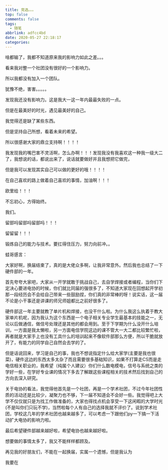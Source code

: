 ```yaml
---
title: 竞选。。。
top: false
comments: false
tags:
  - 随笔
abbrlink: adfcc4bd
date: 2020-05-27 22:18:17
categories:
---
```


啥都输了，我都不知道原来我的影响力如此之差。。。

看来我对整一个社团没有很好的一个影响力。

所以我都没有加入一个团队。

犹豫不绝，害害。。。。。



发现我还没有影响力。这是我大一这一年内最最失败的一点。

但是在最美好的时光，遇见最美好的自己。

我觉得还是缺了某些东西。

但是坚持自己所想，看着未来的希望。





所以很感谢大家的鼎立支持啊！！！！

我发现我的嘴巴害不灵活啊，怎么办啊！！！发现我没有我喜欢这一种我一级大二了，我想说的话，都说出来了，说话就要做好并且我想把它做完，

但是我可以发现其实自己可以做的更好的哦！！！！



在自己喜欢的路上做着自己喜欢的事情，加油啊！！！

欧里给！！！



不忘初心，方得始终。



我们。



留部吗留部吗留部吗！！！

留留留！！！

锻炼自己的能力与技术。要扛得住压力，努力向前冲。。



蛙哥感言：

大家好啊，换届结束了，真的是大佬众多啊，让我非常意外。然后我也总结了一下硬件部的一年。

首先夸夸大家吧，大家从一开学就敢于挑战自己，去自学焊接或者编程，当你们下定决心要进电协的时候，你们就比同届的强很多了，不知道大家现在回想起开学初那一段经历会不会给自己带来一些鼓励捏，你们真的非常棒的呀！说实话，这一届不论是小干事还是讲课的师兄师姐都比之前好很多了。

硬件部这一年主要就教了单片机和焊接，也没干什么啦。为什么我这么执着于教大家单片机呢，因为我认为这个东西是一个电子相关专业学生最基本的技能之一，无论以后做通信，做信号处理还是其他的都会用到。至于下学期为什么没开什么培训，一方面是我太懒啦，另一方面电信学院这边的课不管大一大二都比较繁忙啦，再者就是大家手上也没有工具什么的培训起来不像软件部那么方便，所以干脆就放开了，有能力的同学自己自然会去学的了。

但是话说回来，学习是自己的事，我也不想说指定什么给大家学(主要是我也很菜)，硬件这边的东西太多太杂了而且需要很多基础知识，如果不打算走CS而是走电信相关职业的，我希望（纯属个人建议）你们什么数电模电，信号与系统之类的学好一些，在学好专业课的情况下多去了解跟这些课程相关的技术然后找到自己的方向去深入研究。

关于电协的看法，我觉得他首先是一个社团，再是一个学术社团，不过今年社团性质的活动还是比较少，凝聚力也不够，下一届不知道会不会好一些。我觉得吧上大学不仅仅就只是为找工作做准备的，大家也得找点机会享受一下这闲暇的大学时光(️不是叫你们只玩不学️)，当然啦每个人有自己的选择我就不评价了。说到学术社团，学校这几年的学术社团也越来越多了，可以考虑一下跟他们py一下搞一下活动扩大电协的影响力啦。

最后希望硬件部越来越好啦，希望电协也越来越好啦。





想要做的事情太多了，我又不能样样都顾及。

再见我的好朋友们，不能在一起换届，实属一个遗憾，但是我认为



我要在